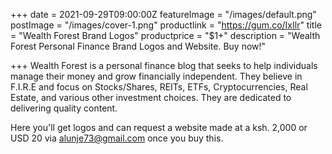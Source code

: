 +++
date = 2021-09-29T09:00:00Z
featureImage = "/images/default.png"
postImage = "/images/cover-1.png"
productlink = "https://gum.co/IxIlr"
title = "Wealth Forest Brand Logos"
productprice = "$1+"
description = "Wealth Forest Personal Finance Brand Logos and Website. Buy now!"

+++
Wealth Forest is a personal finance blog that seeks to help individuals manage their money and grow financially independent. They believe in F.I.R.E and focus on Stocks/Shares, REITs, ETFs, Cryptocurrencies, Real Estate, and various other investment choices. They are dedicated to delivering quality content.

Here you'll get logos and can request a website made at a ksh. 2,000 or USD 20 via alunje73@gmail.com once you buy this.
